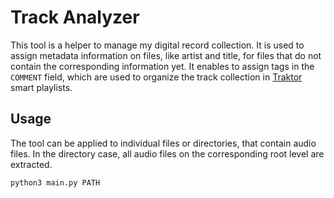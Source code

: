 # Track Analyzer

This tool is a helper to manage my digital record collection.
It is used to assign metadata information on files,
like artist and title,
for files that do not contain the corresponding information yet.
It enables to assign tags in the `COMMENT` field,
which are used to organize the track collection
in [Traktor](https://www.native-instruments.com/de/products/traktor/dj-software/traktor-pro-3/) smart playlists.

## Usage

The tool can be applied to individual files or directories, that contain audio files.
In the directory case, all audio files on the corresponding root level are extracted.

```bash
python3 main.py PATH
```
